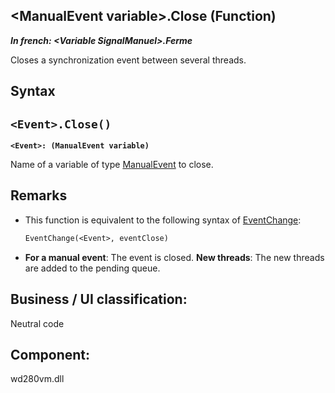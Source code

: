 


## &lt;ManualEvent variable&gt;.Close (Function)

***In french: &lt;Variable SignalManuel&gt;.Ferme***



<a name="XUse"></a>
<a name="Use"></a>
<a name="description"></a>
Closes a synchronization event between several threads.


<a name="XSYNTAX"></a>

## Syntax
<a name="SYNTAX1"></a>

`<Event>.Close()`
---

**`<Event>: (ManualEvent variable)`**

Name of a variable of type [ManualEvent](../WDLang1/1000021275.md) to close.



<a name="NOTE0"></a>
<a name="NOTE0_1"></a>

## Remarks


- This function is equivalent to the following syntax of [EventChange](../WDLang1/3077017.md): 
	
	```txt
	EventChange(<Event>, eventClose)
	```


- **For a manual event**: The event is closed. 
	**New threads**: The new threads are added to the pending queue.




<a name="XComponent"></a>

## Business / UI classification:
Neutral code
## Component:
wd280vm.dll

